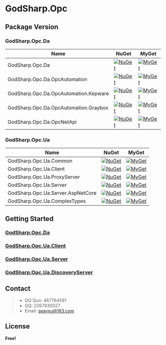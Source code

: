 # GodSharp.Opc

## Package Version

### GodSharp.Opc.Da

|Name|NuGet|MyGet|
|---|---|---|
| GodSharp.Opc.Da | [![NuGet](https://img.shields.io/nuget/v/GodSharp.Opc.Da?style=flat-square)](https://www.nuget.org/packages/GodSharp.Opc.Da) | [![MyGet](https://img.shields.io/myget/godsharp/v/GodSharp.Opc.Da?style=flat-square&label=myget)](https://www.myget.org/feed/godsharp/package/nuget/GodSharp.Opc.Da) |
| GodSharp.Opc.Da.OpcAutomation | [![NuGet](https://img.shields.io/nuget/v/GodSharp.Opc.Da.OpcAutomation?style=flat-square)](https://www.nuget.org/packages/GodSharp.Opc.Da.OpcAutomation) | [![MyGet](https://img.shields.io/myget/godsharp/v/GodSharp.Opc.Da.OpcAutomation?style=flat-square&label=myget)](https://www.myget.org/feed/godsharp/package/nuget/GodSharp.Opc.Da.OpcAutomation) |
| GodSharp.Opc.Da.OpcAutomation.Kepware | [![NuGet](https://img.shields.io/nuget/v/GodSharp.Opc.Da.OpcAutomation.Kepware?style=flat-square)](https://www.nuget.org/packages/GodSharp.Opc.Da.OpcAutomation.Kepware) | [![MyGet](https://img.shields.io/myget/godsharp/v/GodSharp.Opc.Da.OpcAutomation.Kepware?style=flat-square&label=myget)](https://www.myget.org/feed/godsharp/package/nuget/GodSharp.Opc.Da.OpcAutomation.Kepware) |
| GodSharp.Opc.Da.OpcAutomation.Graybox | [![NuGet](https://img.shields.io/nuget/v/GodSharp.Opc.Da.OpcAutomation.Graybox?style=flat-square)](https://www.nuget.org/packages/GodSharp.Opc.Da.OpcAutomation.Graybox) | [![MyGet](https://img.shields.io/myget/godsharp/v/GodSharp.Opc.Da.OpcAutomation.Graybox?style=flat-square&label=myget)](https://www.myget.org/feed/godsharp/package/nuget/GodSharp.Opc.Da.OpcAutomation.Graybox) |
| GodSharp.Opc.Da.OpcNetApi | [![NuGet](https://img.shields.io/nuget/v/GodSharp.Opc.Da.OpcNetApi?style=flat-square)](https://www.nuget.org/packages/GodSharp.Opc.Da.OpcNetApi) | [![MyGet](https://img.shields.io/myget/godsharp/v/GodSharp.Opc.Da.OpcNetApi?style=flat-square&label=myget)](https://www.myget.org/feed/godsharp/package/nuget/GodSharp.Opc.Da.OpcNetApi) |

### GodSharp.Opc.Ua

|Name|NuGet|MyGet|
|---|---|---|
| GodSharp.Opc.Ua.Common | [![NuGet](https://img.shields.io/nuget/v/GodSharp.Opc.Ua.Common?style=flat-square)](https://www.nuget.org/packages/GodSharp.Opc.Ua.Common) | [![MyGet](https://img.shields.io/myget/godsharp/v/GodSharp.Opc.Ua.Common?style=flat-square&label=myget)](https://www.myget.org/feed/godsharp/package/nuget/GodSharp.Opc.Ua.Common) |
| GodSharp.Opc.Ua.Client | [![NuGet](https://img.shields.io/nuget/v/GodSharp.Opc.Ua.Client?style=flat-square)](https://www.nuget.org/packages/GodSharp.Opc.Ua.Client) | [![MyGet](https://img.shields.io/myget/godsharp/v/GodSharp.Opc.Ua.Client?style=flat-square&label=myget)](https://www.myget.org/feed/godsharp/package/nuget/GodSharp.Opc.Ua.Client) |
| GodSharp.Opc.Ua.ProxyServer | [![NuGet](https://img.shields.io/nuget/v/GodSharp.Opc.Ua.ProxyServer?style=flat-square)](https://www.nuget.org/packages/GodSharp.Opc.Ua.ProxyServer) | [![MyGet](https://img.shields.io/myget/godsharp/v/GodSharp.Opc.Ua.ProxyServer?style=flat-square&label=myget)](https://www.myget.org/feed/godsharp/package/nuget/GodSharp.Opc.Ua.ProxyServer) |
| GodSharp.Opc.Ua.Server | [![NuGet](https://img.shields.io/nuget/v/GodSharp.Opc.Ua.Server?style=flat-square)](https://www.nuget.org/packages/GodSharp.Opc.Ua.Server) | [![MyGet](https://img.shields.io/myget/godsharp/v/GodSharp.Opc.Ua.Server?style=flat-square&label=myget)](https://www.myget.org/feed/godsharp/package/nuget/GodSharp.Opc.Ua.Server) |
| GodSharp.Opc.Ua.Server.AspNetCore | [![NuGet](https://img.shields.io/nuget/v/GodSharp.Opc.Ua.Server.AspNetCore?style=flat-square)](https://www.nuget.org/packages/GodSharp.Opc.Ua.Server.AspNetCore) | [![MyGet](https://img.shields.io/myget/godsharp/v/GodSharp.Opc.Ua.Server.AspNetCore?style=flat-square&label=myget)](https://www.myget.org/feed/godsharp/package/nuget/GodSharp.Opc.Ua.Server.AspNetCore) |
| GodSharp.Opc.Ua.ComplexTypes | [![NuGet](https://img.shields.io/nuget/v/GodSharp.Opc.Ua.ComplexTypes?style=flat-square)](https://www.nuget.org/packages/GodSharp.Opc.Ua.ComplexTypes) | [![MyGet](https://img.shields.io/myget/godsharp/v/GodSharp.Opc.Ua.ComplexTypes?style=flat-square&label=myget)](https://www.myget.org/feed/godsharp/package/nuget/GodSharp.Opc.Ua.ComplexTypes) |

## Getting Started

### [GodSharp.Opc.Da](./src/GodSharpOpcDaSample/README.md)
### [GodSharp.Opc.Ua.Client](./src/GodSharpOpcUaClientSample/README.md)
### [GodSharp.Opc.Ua.Server](./src/GodSharpOpcUaServer/README.md)
### [GodSharp.Opc.Ua.DiscoveryServer](./src/GodSharpOpcUaDiscoveryServer/README.md)

## Contact

  > - QQ Qun: 467764581
  > - QQ: 2267930027
  > - Email: seayxu@163.com

## License

  **Free!**